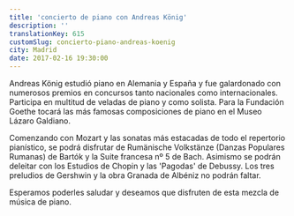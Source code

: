 ```yaml
---
title: 'concierto de piano con Andreas König'
description: ''
translationKey: 615
customSlug: concierto-piano-andreas-koenig
city: Madrid
date: 2017-02-16 19:30:00
---
```


Andreas König estudió piano en Alemania y España y fue galardonado con numerosos premios en concursos tanto nacionales como internacionales. Participa en multitud de veladas de piano y como solista. Para la Fundación Goethe tocará las más famosas composiciones de piano en el Museo Lázaro Galdiano.

Comenzando con Mozart y las sonatas más estacadas de todo el repertorio pianístico, se podrá disfrutar de Rumänische Volkstänze (Danzas Populares Rumanas) de Bartók y la Suite francesa nº 5 de Bach. Asimismo se podrán deleitar con los Estudios de Chopin y las 'Pagodas' de Debussy. Los tres preludios de Gershwin y la obra Granada de Albéniz no podrán faltar.

Esperamos poderles saludar y deseamos que disfruten de esta mezcla de música de piano.
